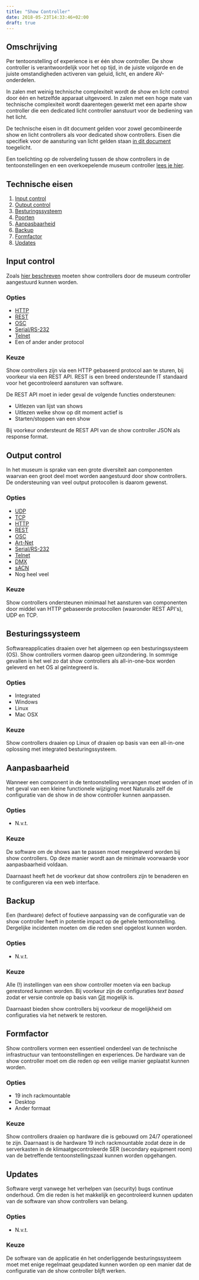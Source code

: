 ```yaml
---
title: "Show Controller"
date: 2018-05-23T14:33:46+02:00
draft: true
---
```


## Omschrijving

Per tentoonstelling of experience is er één show controller. De show controller
is verantwoordelijk voor het op tijd, in de juiste volgorde en de juiste
omstandigheden activeren van geluid, licht, en andere AV-onderdelen.

In zalen met weinig technische complexiteit wordt de show en licht control door
één en hetzelfde apparaat uitgevoerd. In zalen met een hoge mate van technische
complexiteit wordt daarentegen gewerkt met een aparte show controller die een
dedicated licht controller aanstuurt voor de bediening van het licht.

De technische eisen in dit document gelden voor zowel gecombineerde show en
licht controllers als voor dedicated show controllers. Eisen die specifiek voor
de aansturing van licht gelden staan [in dit document](licht-controller.md)
toegelicht.

Een toelichting op de rolverdeling tussen de show controllers in de
tentoonstellingen en een overkoepelende museum controller [lees je
hier](../design/showcontrol.md).

## Technische eisen

1. [Input control](#input-control)
2. [Output control](#output-control)
3. [Besturingssysteem](#besturingssysteem)
4. [Poorten](#poorten)
5. [Aanpasbaarheid](#aanpasbaarheid)
6. [Backup](#backup)
7. [Formfactor](#formfactor)
8. [Updates](#updates)

## Input control

Zoals [hier beschreven](../design/showcontrol.md) moeten show controllers door
de museum controller aangestuurd kunnen worden.

### Opties

* [HTTP](https://en.wikipedia.org/wiki/Hypertext_Transfer_Protocol)
* [REST](https://en.wikipedia.org/wiki/Representational_state_transfer)
* [OSC](https://en.wikipedia.org/wiki/Open_Sound_Control)
* [Serial/RS-232](https://en.wikipedia.org/wiki/RS-232)
* [Telnet](https://en.wikipedia.org/wiki/Telnet)
* Een of ander ander protocol

### Keuze

Show controllers zijn via een HTTP gebaseerd protocol aan te sturen, bij
voorkeur via een REST API. REST is een breed ondersteunde IT standaard voor het
gecontroleerd aansturen van software.

De REST API moet in ieder geval de volgende functies ondersteunen:

* Uitlezen van lijst van shows
* Uitlezen welke show op dit moment actief is
* Starten/stoppen van een show

Bij voorkeur ondersteunt de REST API van de show controller JSON als response
format.

## Output control

In het museum is sprake van een grote diversiteit aan componenten waarvan een
groot deel moet worden aangestuurd door show controllers. De ondersteuning van
veel output protocollen is daarom gewenst.

### Opties

* [UDP](https://en.wikipedia.org/wiki/User_Datagram_Protocol)
* [TCP](https://en.wikipedia.org/wiki/Transmission_Control_Protocol)
* [HTTP](https://en.wikipedia.org/wiki/Hypertext_Transfer_Protocol)
* [REST](https://en.wikipedia.org/wiki/Representational_state_transfer)
* [OSC](https://en.wikipedia.org/wiki/Open_Sound_Control)
* [Art-Net](https://en.wikipedia.org/wiki/Art-Net)
* [Serial/RS-232](https://en.wikipedia.org/wiki/RS-232)
* [Telnet](https://en.wikipedia.org/wiki/Telnet)
* [DMX](https://en.wikipedia.org/wiki/DMX512)
* [sACN](https://en.wikipedia.org/wiki/Architecture_for_Control_Networks)
* Nog heel veel

### Keuze

Show controllers ondersteunen minimaal het aansturen van componenten door middel
van HTTP gebaseerde protocollen (waaronder REST API's), UDP en TCP.

## Besturingssysteem

Softwareapplicaties draaien over het algemeen op een besturingssysteem (OS).
Show controllers vormen daarop geen uitzondering. In sommige gevallen is het wel
zo dat show controllers als all-in-one-box worden geleverd en het OS al
geïntegreerd is.

### Opties

* Integrated
* Windows
* Linux
* Mac OSX

### Keuze

Show controllers draaien op Linux of draaien op basis van een all-in-one
oplossing met integrated besturingssysteem.

## Aanpasbaarheid

Wanneer een component in de tentoonstelling vervangen moet worden of in het
geval van een kleine functionele wijziging moet Naturalis zelf de configuratie
van de show in de show controller kunnen aanpassen.

### Opties

* N.v.t.

### Keuze

De software om de shows aan te passen moet meegeleverd worden bij show
controllers. Op deze manier wordt aan de minimale voorwaarde voor aanpasbaarheid
voldaan.

Daarnaast heeft het de voorkeur dat show controllers zijn te benaderen en te
configureren via een web interface.

## Backup

Een (hardware) defect of foutieve aanpassing van de configuratie van de show
controller heeft in potentie impact op de gehele tentoonstelling. Dergelijke
incidenten moeten om die reden snel opgelost kunnen worden.

### Opties

* N.v.t.

### Keuze

Alle (!) instellingen van een show controller moeten via een backup gerestored
kunnen worden. Bij voorkeur zijn de configuraties *text based* zodat er versie
controle op basis van [Git](https://git-scm.com/) mogelijk is.

Daarnaast bieden show controllers bij voorkeur de mogelijkheid om configuraties
via het netwerk te restoren.

## Formfactor

Show controllers vormen een essentieel onderdeel van de technische
infrastructuur van tentoonstellingen en experiences. De hardware van de show
controller moet om die reden op een veilige manier geplaatst kunnen worden.

### Opties

* 19 inch rackmountable
* Desktop
* Ander formaat

### Keuze

Show controllers draaien op hardware die is gebouwd om 24/7 operationeel te
zijn. Daarnaast is de hardware 19 inch rackmountable zodat deze in de
serverkasten in de klimaatgecontroleerde SER (secondary equipment room) van de
betreffende tentoonstellingszaal kunnen worden opgehangen.

## Updates

Software vergt vanwege het verhelpen van (security) bugs continue onderhoud. Om
die reden is het makkelijk en gecontroleerd kunnen updaten van de software van
show controllers van belang.

### Opties

* N.v.t.

### Keuze

De software van de applicatie én het onderliggende besturingssysteem moet met
enige regelmaat geupdated kunnen worden op een manier dat de configuratie van de
show controller blijft werken.
